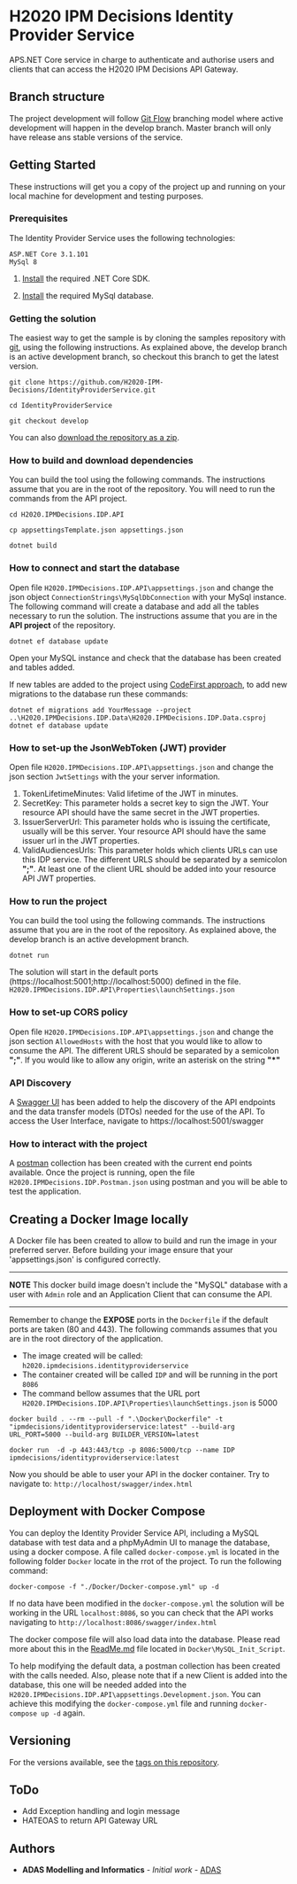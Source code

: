 # H2020 IPM Decisions Identity Provider Service

APS.NET Core service in charge to authenticate and authorise users and clients that can access the H2020 IPM Decisions API Gateway.

## Branch structure

The project development will follow [Git Flow](https://nvie.com/posts/a-successful-git-branching-model/) branching model where active development will happen in the develop branch. Master branch will only have release ans stable versions of the service.

## Getting Started

These instructions will get you a copy of the project up and running on your local machine for development and testing purposes. 

### Prerequisites

The Identity Provider Service uses the following technologies:

```
ASP.NET Core 3.1.101
MySql 8
```
1. [Install](https://dotnet.microsoft.com/download/dotnet-core/3.1) the required .NET Core SDK.

2. [Install](https://dev.mysql.com/downloads/installer/) the required MySql database.

### Getting the solution

The easiest way to get the sample is by cloning the samples repository with [git](https://git-scm.com/downloads), using the following instructions. As explained above, the develop branch is an active development branch, so checkout this branch to get the latest version.

```console
git clone https://github.com/H2020-IPM-Decisions/IdentityProviderService.git

cd IdentityProviderService

git checkout develop
```

You can also [download the repository as a zip](https://github.com/H2020-IPM-Decisions/IdentityProviderService/archive/master.zip).

### How to build and download dependencies

You can build the tool using the following commands. The instructions assume that you are in the root of the repository. You will need to run the commands from the API project.

```console
cd H2020.IPMDecisions.IDP.API

cp appsettingsTemplate.json appsettings.json

dotnet build
```

### How to connect and start the database

Open file `H2020.IPMDecisions.IDP.API\appsettings.json` and change the json object `ConnectionStrings\MySqlDbConnection` with your MySql instance.
The following command will create a database and add all the tables necessary to run the solution.
The instructions assume that you are in the **API project** of the repository.

```console
dotnet ef database update
```

Open your MySQL instance and check that the database has been created and tables added.

If new tables are added to the project using [CodeFirst approach](https://entityframeworkcore.com/approach-code-first), to add new migrations to the database run these commands:

```console
dotnet ef migrations add YourMessage --project ..\H2020.IPMDecisions.IDP.Data\H2020.IPMDecisions.IDP.Data.csproj
dotnet ef database update
```

### How to set-up the JsonWebToken (JWT) provider

Open file `H2020.IPMDecisions.IDP.API\appsettings.json` and change the json section `JwtSettings` with the your server information.
1. TokenLifetimeMinutes: Valid lifetime of the JWT in minutes.
2. SecretKey: This parameter holds a secret key to sign the JWT. Your resource API should have the same secret in the JWT properties.
3. IssuerServerUrl: This parameter holds who is issuing the certificate, usually will be this server. Your resource API should have the same issuer url in the JWT properties.
4. ValidAudiencesUrls: This parameter holds which clients URLs can use this IDP service. The different URLS should be separated by a semicolon **";"**. At least one of the client URL should be added into your resource API JWT properties.

### How to run the project

You can build the tool using the following commands. The instructions assume that you are in the root of the repository.
As explained above, the develop branch is an active development branch.

```console
dotnet run
```
The solution will start in the default ports (https://localhost:5001;http://localhost:5000) defined in the file. `H2020.IPMDecisions.IDP.API\Properties\launchSettings.json`

### How to set-up CORS policy

Open file `H2020.IPMDecisions.IDP.API\appsettings.json` and change the json section `AllowedHosts` with the host that you would like to allow to consume the API.
The different URLS should be separated by a semicolon **";"**. If you would like to allow any origin, write an asterisk on the string **"*"**

### API Discovery
A [Swagger UI](https://swagger.io/) has been added to help the discovery of the API endpoints and the data transfer models (DTOs) needed for the use of the API. To access the User Interface, navigate to https://localhost:5001/swagger

### How to interact with the project

A [postman](https://www.getpostman.com/) collection has been created with the current end points available. 
Once the project is running, open the file `H2020.IPMDecisions.IDP.Postman.json` using postman and you will be able to test the application.

## Creating a Docker Image locally

A Docker file has been created to allow to build and run the image in your preferred server. Before building your image ensure that your 'appsettings.json' is configured correctly.

***
**NOTE**
This docker build image doesn't include the "MySQL" database with a user with `Admin` role and an Application Client that can consume the API.
***

Remember to change the **EXPOSE** ports in the `Dockerfile` if the default ports are taken (80 and 443).
The following commands assumes that you are in the root directory of the application.
* The image created will be called: `h2020.ipmdecisions.identityproviderservice`
* The container created will be called `IDP` and will be running in the port `8086`
* The command bellow assumes that the URL port `H2020.IPMDecisions.IDP.API\Properties\launchSettings.json` is 5000
```Console
docker build . --rm --pull -f ".\Docker\Dockerfile" -t "ipmdecisions/identityproviderservice:latest" --build-arg URL_PORT=5000 --build-arg BUILDER_VERSION=latest 

docker run  -d -p 443:443/tcp -p 8086:5000/tcp --name IDP ipmdecisions/identityproviderservice:latest 
```
Now you should be able to user your API in the docker container. Try to navigate to: `http://localhost/swagger/index.html`

## Deployment with Docker Compose

You can deploy the Identity Provider Service API, including a MySQL database with test data and a phpMyAdmin UI to manage the database, using a docker compose.
A file called `docker-compose.yml` is located in the following folder `Docker` locate in the rrot of the project. 
To run the following command:

```console
docker-compose -f "./Docker/Docker-compose.yml" up -d
```

If no data have been modified in the `docker-compose.yml` the solution will be working in the URL `localhost:8086`, so you can check that the API works navigating to `http://localhost:8086/swagger/index.html`

The docker compose file will also load data into the database. Please read more about this in the [ReadMe.md](H2020.IPMDecisions.IDP.API\Docker\MySQL_Init_Script\ReadMe.md) file located in `Docker\MySQL_Init_Script`.

To help modifying the default data, a postman collection has been created with the calls needed. Also, please note that if a new Client is added into the database, this one will be needed added into the `H2020.IPMDecisions.IDP.API\appsettings.Development.json`. You can achieve this modifying the `docker-compose.yml` file and running `docker-compose up -d` again. 


## Versioning

For the versions available, see the [tags on this repository](https://github.com/H2020-IPM-Decisions/IdentityProviderService/tags). 

## ToDo
- Add Exception handling and login message
- HATEOAS to return API Gateway URL

## Authors

* **ADAS Modelling and Informatics** - *Initial work* - [ADAS](https://www.adas.uk/)